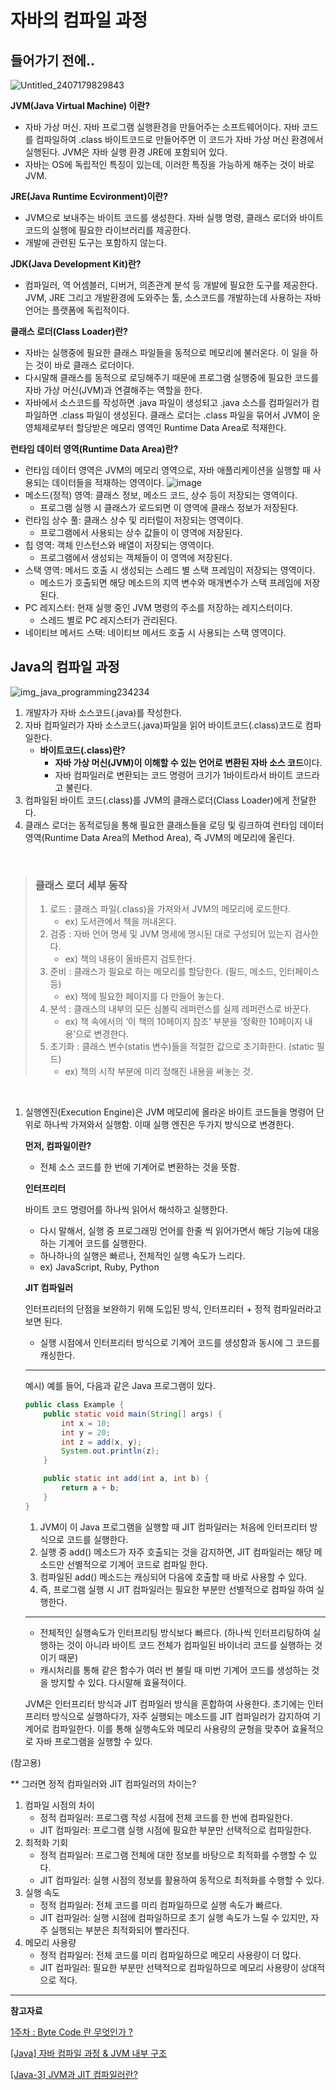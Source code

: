 # 자바의 컴파일 과정

## 들어가기 전에..

![Untitled_2407179829843](https://github.com/user-attachments/assets/fe3fa8ac-9e81-455e-9533-7a91c0403f37)

**JVM(Java Virtual Machine) 이란?**

- 자바 가상 머신. 자바 프로그램 실행환경을 만들어주는 소프트웨어이다. 자바 코드를 컴파일하여 .class 바이트코드로 만들어주면 이 코드가 자바 가상 머신 환경에서 실행된다. JVM은 자바 실행 환경 JRE에 포함되어 있다.
- 자바는 OS에 독립적인 특징이 있는데, 이러한 특징을 가능하게 해주는 것이 바로 JVM.

**JRE(Java Runtime Ecvironment)이란?**

- JVM으로 보내주는 바이트 코드를 생성한다. 자바 실행 명령, 클래스 로더와 바이트 코드의 실행에 필요한 라이브러리를 제공한다.
- 개발에 관련된 도구는 포함하지 않는다.

**JDK(Java Development Kit)란?**

- 컴파일러, 역 어셈블러, 디버거, 의존관계 분석 등 개발에 필요한 도구를 제공한다. JVM, JRE 그리고 개발환경에 도와주는 툴, 소스코드를 개발하는데 사용하는 자바 언어는 플랫폼에 독립적이다.

**클래스 로더(Class Loader)란?**

- 자바는 실행중에 필요한 클래스 파일들을 동적으로 메모리에 불러온다. 이 일을 하는 것이 바로 클래스 로더이다.
- 다시말해 클래스를 동적으로 로딩해주기 때문에 프로그램 실행중에 필요한 코드를 자바 가상 머신(JVM)과 연결해주는 역할을 한다.
- 자바에서 소스코드를 작성하면 .java 파일이 생성되고 .java 소스를 컴파일러가 컴파일하면 .class 파일이 생성된다. 클래스 로더는 .class 파일을 묶어서 JVM이 운영체제로부터 할당받은 메모리 영역인 Runtime Data Area로 적재한다.

**런타임 데이터 영역(Runtime Data Area)란?**

- 런타임 데이터 영역은 JVM의 메모리 영역으로, 자바 애플리케이션을 실행할 때 사용되는 데이터들을 적재하는 영역이다.
![image](https://github.com/user-attachments/assets/d1be4471-5844-4b03-96d4-6a4ece57d9c6)
- 메소드(정적) 영역: 클래스 정보, 메소드 코드, 상수 등이 저장되는 영역이다.
    - 프로그램 실행 시 클래스가 로드되면 이 영역에 클래스 정보가 저장된다.
- 런타임 상수 풀: 클래스 상수 및 리터럴이 저장되는 영역이다.
    - 프로그램에서 사용되는 상수 값들이 이 영역에 저장된다.
- 힙 영역: 객체 인스턴스와 배열이 저장되는 영역이다.
    - 프로그램에서 생성되는 객체들이 이 영역에 저장된다.
- 스택 영역: 메서드 호출 시 생성되는 스레드 별 스택 프레임이 저장되는 영역이다.
    - 메소드가 호출되면 해당 메소드의 지역 변수와 매개변수가 스택 프레임에 저장된다.
- PC 레지스터: 현재 실행 중인 JVM 명령의 주소를 저장하는 레지스터이다.
    - 스레드 별로 PC 레지스터가 관리된다.
- 네이티브 메서드 스택: 네이티브 메서드 호출 시 사용되는 스택 영역이다.

## Java의 컴파일 과정

![img_java_programming234234](https://github.com/user-attachments/assets/27cadf5c-4fa4-472c-918d-65d56e386bb2)

1. 개발자가 자바 소스코드(.java)를 작성한다.
2. 자바 컴파일러가 자바 소스코드(.java)파일을 읽어 바이트코드(.class)코드로 컴파일한다.
    - **바이트코드(.class)란?**
        - **자바 가상 머신(JVM)이 이해할 수 있는 언어로 변환된 자바 소스 코드**이다.
        - 자바 컴파일러로 변환되는 코드 명령어 크기가 1바이트라서 바이트 코드라고 불린다.
3. 컴파일된 바이트 코드(.class)를 JVM의 클래스로더(Class Loader)에게 전달한다.
4. 클래스 로더는 동적로딩을 통해 필요한 클래스들을 로딩 및 링크하여 런타임 데이터 영역(Runtime Data Area의 Method Area), 즉 JVM의 메모리에 올린다.  
<br>
    

>    ### 클래스 로더 세부 동작
> 
>    1) 로드 : 클래스 파일(.class)을 가져와서 JVM의 메모리에 로드한다. 
>        - ex) 도서관에서 책을 꺼내온다.
>    2) 검증 : 자바 언어 명세 및 JVM 명세에 명시된 대로 구성되어 있는지 검사한다. 
>        - ex) 책의 내용이 올바른지 검토한다.
>    3) 준비 : 클래스가 필요로 하는 메모리를 할당한다. (필드, 메소드, 인터페이스 등)
>        - ex) 책에 필요한 페이지를 다 만들어 놓는다.
>    4) 분석 : 클래스의 내부의 모든 심볼릭 레퍼런스를 실제 레퍼런스로 바꾼다.
>        - ex) 책 속에서의 ‘이 책의 10페이지 참조’ 부분을 ‘정확한 10페이지 내용’으로 변경한다.
>    5) 초기화 : 클래스 변수(statis 변수)들을 적절한 값으로 초기화한다. (static 필드)
>        - ex) 책의 시작 부분에 미리 정해진 내용을 써놓는 것.

<br>    

1. 실행엔진(Execution Engine)은 JVM 메모리에 올라온 바이트 코드들을 명령어 단위로 하나씩 가져와서 실행함. 이때 실행 엔진은 두가지 방식으로 변경한다.
    
    **먼저, 컴파일이란?**
    
    - 전체 소스 코드를 한 번에 기계어로 변환하는 것을 뜻함.
    
    **인터프리터**
    
    바이트 코드 명령어를 하나씩 읽어서 해석하고 실행한다.
    
    - 다시 말해서, 실행 중 프로그래밍 언어를 한줄 씩 읽어가면서 해당 기능에 대응하는 기계어 코드를 실행한다.
    - 하나하나의 실행은 빠르나, 전체적인 실행 속도가 느리다.
    - ex) JavaScript, Ruby, Python
    
     
    
    **JIT 컴파일러**
    
    인터프리터의 단점을 보완하기 위해 도입된 방식, 인터프리터 + 정적 컴파일러라고 보면 된다.
    
    - 실행 시점에서 인터프리터 방식으로 기계어 코드를 생성함과 동시에 그 코드를 캐싱한다.
    
    ---
    
    예시) 예를 들어, 다음과 같은 Java 프로그램이 있다.
    
    ```java
    public class Example {
        public static void main(String[] args) {
            int x = 10;
            int y = 20;
            int z = add(x, y);
            System.out.println(z);
        }
    
        public static int add(int a, int b) {
            return a + b;
        }
    }
    
    ```
    
    1. JVM이 이 Java 프로그램을 실행할 때 JIT 컴파일러는 처음에 인터프리터 방식으로 코드를 실행한다.
    2. 실행 중 add() 메소드가 자주 호출되는 것을 감지하면, JIT 컴파일러는 해당 메소드만 선별적으로 기계어 코드로 컴파일 한다.
    3. 컴파일된 add() 메소드는 캐싱되어 다음에 호출할 때 바로 사용할 수 있다.
    4. 즉, 프로그램 실행 시 JIT 컴파일러는 필요한 부분만 선별적으로 컴파일 하여 실행한다.
    
    ---
    
    - 전체적인 실행속도가 인터프리팅 방식보다 빠르다. (하나씩 인터프리팅하여 실행하는 것이 아니라 바이트 코드 전체가 컴파일된 바이너리 코드를 실행하는 것이기 때문)
    - 캐시처리를 통해 같은 함수가 여러 번 불릴 때 미번 기계어 코드를 생성하는 것을 방지할 수 있다. 다시말해 효율적이다.
    
    JVM은 인터프리터 방식과 JIT 컴파일러 방식을 혼합하여 사용한다. 초기에는 인터프리터 방식으로 실행하다가, 자주 실행되는 메소드를 JIT 컴파일러가 감지하여 기계어로 컴파일한다. 이를 통해 실행속도와 메모리 사용량의 균형을 맞추어 효율적으로 자바 프로그램을 실행할 수 있다.
    

(참고용)

** 그러면 정적 컴파일러와 JIT 컴파일러의 차이는?

1. 컴파일 시점의 차이
    - 정적 컴파일러: 프로그램 작성 시점에 전체 코드를 한 번에 컴파일한다.
    - JIT 컴파일러: 프로그램 실행 시점에 필요한 부분만 선택적으로 컴파일한다.
2. 최적화 기회
    - 정적 컴파일러: 프로그램 전체에 대한 정보를 바탕으로 최적화를 수행할 수 있다.
    - JIT 컴파일러: 실행 시점의 정보를 활용하여 동적으로 최적화를 수행할 수 있다.
3. 실행 속도
    - 정적 컴파일러: 전체 코드를 미리 컴파일하므로 실행 속도가 빠르다.
    - JIT 컴파일러: 실행 시점에 컴파일하므로 초기 실행 속도가 느릴 수 있지만, 자주 실행되는 부분은 최적화되어 빨라진다.
4. 메모리 사용량
    - 정적 컴파일러: 전체 코드를 미리 컴파일하므로 메모리 사용량이 더 많다.
    - JIT 컴파일러: 필요한 부분만 선택적으로 컴파일하므로 메모리 사용량이 상대적으로 적다.

---

**참고자료**

[1주차 : Byte Code 란 무엇인가 ?](https://wooktae.tistory.com/23)

[[Java] 자바 컴파일 과정 & JVM 내부 구조](https://velog.io/@minseojo/Java-자바-컴파일-과정-JVM-내부-구조)

[[Java-3] JVM과 JIT 컴파일러란?](https://catch-me-java.tistory.com/11)